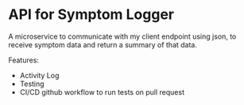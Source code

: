# API for Symptom Logger

A microservice to communicate with my client endpoint using json, to receive symptom data and return a summary of that data.

Features:
- Activity Log
- Testing
- CI/CD github workflow to run tests on pull request

